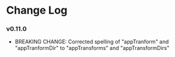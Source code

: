 # Change Log

### v0.11.0
* BREAKING CHANGE: Corrected spelling of "appTranform" and "appTranformDir" to "appTransforms" and "appTransformDirs"